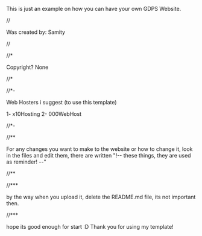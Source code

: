 This is just an example on how you can have your own GDPS Website.

//

Was created by: Samity

//

//*

Copyright? None

//*

//*-

Web Hosters i suggest (to use this template)

1- x10Hosting 
2- 000WebHost

//*-

//**

For any changes you want to make to the website or how to change it, look in the files and edit them, there are written "!-- these things, they are used as reminder! --"

//**

//***

by the way when you upload it, delete the README.md file, its not important then.

//***

hope its good enough for start :D Thank you for using my template!
